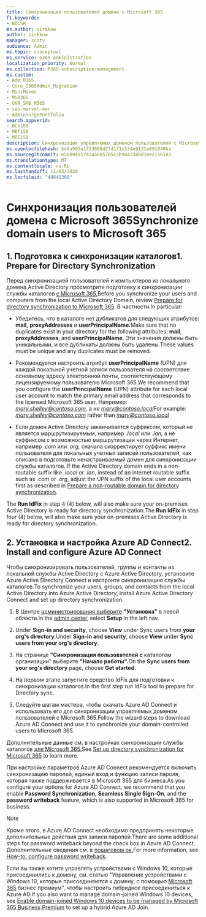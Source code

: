 ```yaml
---
title: Синхронизация пользователей домена с Microsoft 365
f1.keywords:
- NOCSH
ms.author: sirkkuw
author: sirkkuw
manager: scotv
audience: Admin
ms.topic: conceptual
ms.service: o365-administration
localization_priority: Normal
ms.collection: M365-subscription-management
ms.custom:
- Adm_O365
- Core_O365Admin_Migration
- MiniMaven
- MSB365
- OKR_SMB_M365
- seo-marvel-mar
- AdminSurgePortfolio
search.appverid:
- BCS160
- MET150
- MOE150
description: Синхронизация управляемых доменом пользователей с Microsoft 365 для бизнеса.
ms.openlocfilehash: b40a995a1723808d2fd171c534e9131a891840ba
ms.sourcegitcommit: e56894917d2aae05705c3b9447388d10e2156183
ms.translationtype: MT
ms.contentlocale: ru-RU
ms.lasthandoff: 11/03/2020
ms.locfileid: "48841366"
---
```

# <a name="synchronize-domain-users-to-microsoft-365"></a><span data-ttu-id="0f154-103">Синхронизация пользователей домена с Microsoft 365</span><span class="sxs-lookup"><span data-stu-id="0f154-103">Synchronize domain users to Microsoft 365</span></span>

## <a name="1-prepare-for-directory-synchronization"></a><span data-ttu-id="0f154-104">1. Подготовка к синхронизации каталогов</span><span class="sxs-lookup"><span data-stu-id="0f154-104">1. Prepare for Directory Synchronization</span></span> 

<span data-ttu-id="0f154-105">Перед синхронизацией пользователей и компьютеров из локального домена Active Directory просмотрите подготовку к синхронизации службы каталогов [с Microsoft 365.](https://docs.microsoft.com/microsoft-365/enterprise/prepare-for-directory-synchronization)</span><span class="sxs-lookup"><span data-stu-id="0f154-105">Before you synchronize your users and computers from the local Active Directory Domain, review [Prepare for directory synchronization to Microsoft 365](https://docs.microsoft.com/microsoft-365/enterprise/prepare-for-directory-synchronization).</span></span> <span data-ttu-id="0f154-106">В частности:</span><span class="sxs-lookup"><span data-stu-id="0f154-106">In particular:</span></span>

   - <span data-ttu-id="0f154-107">Убедитесь, что в каталоге нет дубликатов для следующих атрибутов: **mail,** **proxyAddresses** и **userPrincipalName.**</span><span class="sxs-lookup"><span data-stu-id="0f154-107">Make sure that no duplicates exist in your directory for the following attributes: **mail**, **proxyAddresses**, and **userPrincipalName**.</span></span> <span data-ttu-id="0f154-108">Эти значения должны быть уникальными, и все дубликаты должны быть удалены.</span><span class="sxs-lookup"><span data-stu-id="0f154-108">These values must be unique and any duplicates must be removed.</span></span>
   
   - <span data-ttu-id="0f154-109">Рекомендуется настроить атрибут **userPrincipalName** (UPN) для каждой локальной учетной записи пользователя на соответствие основному адресу электронной почты, соответствующему лицензируемому пользователю Microsoft 365.</span><span class="sxs-lookup"><span data-stu-id="0f154-109">We recommend that you configure the **userPrincipalName** (UPN) attribute for each local user account to match the primary email address that corresponds to the licensed Microsoft 365 user.</span></span> <span data-ttu-id="0f154-110">Например: *mary.shelley@contoso.com,* а *не mary@contoso.local*</span><span class="sxs-lookup"><span data-stu-id="0f154-110">For example: *mary.shelley@contoso.com* rather than *mary@contoso.local*</span></span>
   
   - <span data-ttu-id="0f154-111">Если домен Active Directory заканчивается суффиксом, который не является маршрутизируемым, например *.local* или *.lan,* а не суффиксом с возможностью маршрутизации через Интернет, например *.com* или *.org,* сначала скорректирует суффикс имени пользователя для локальных учетных записей пользователей, как описано в подготовьте ненастраиваемый домен для синхронизации службы каталогов. [](https://docs.microsoft.com/microsoft-365/enterprise/prepare-a-non-routable-domain-for-directory-synchronization)</span><span class="sxs-lookup"><span data-stu-id="0f154-111">If the Active Directory domain ends in a non-routable suffix like *.local* or *.lan*, instead of an internet routable suffix such as *.com* or *.org*, adjust the UPN suffix of the local user accounts first as described in [Prepare a non-routable domain for directory synchronization](https://docs.microsoft.com/microsoft-365/enterprise/prepare-a-non-routable-domain-for-directory-synchronization).</span></span> 

<span data-ttu-id="0f154-112">The **Run IdFix** in step 4 (4) below, will also make sure your on-premises Active Directory is ready for directory synchronization.</span><span class="sxs-lookup"><span data-stu-id="0f154-112">The **Run IdFix** in step four (4) below, will also make sure your on-premises Active Directory is ready for directory synchronization.</span></span>

## <a name="2-install-and-configure-azure-ad-connect"></a><span data-ttu-id="0f154-113">2. Установка и настройка Azure AD Connect</span><span class="sxs-lookup"><span data-stu-id="0f154-113">2. Install and configure Azure AD Connect</span></span>

<span data-ttu-id="0f154-114">Чтобы синхронизировать пользователей, группы и контакты из локальной службы Active Directory с Azure Active Directory, установите Azure Active Directory Connect и настроите синхронизацию службы каталогов.</span><span class="sxs-lookup"><span data-stu-id="0f154-114">To synchronize your users, groups, and contacts from the local Active Directory into Azure Active Directory, install Azure Active Directory Connect and set up directory synchronization.</span></span> 

 1. <span data-ttu-id="0f154-115">В Центре [администрирования выберите](https://go.microsoft.com/fwlink/p/?linkid=2024339) **"Установка"** в левой области.</span><span class="sxs-lookup"><span data-stu-id="0f154-115">In the [admin center](https://go.microsoft.com/fwlink/p/?linkid=2024339), select **Setup** in the left nav.</span></span>

 2. <span data-ttu-id="0f154-116">Under **Sign-in and security**, choose **View**  under Sync users from **your org's directory**.</span><span class="sxs-lookup"><span data-stu-id="0f154-116">Under **Sign-in and security**, choose **View**  under **Sync users from your org's directory**.</span></span>

 3. <span data-ttu-id="0f154-117">На странице **"Синхронизация пользователей с** каталогом организации" выберите **"Начало работы".**</span><span class="sxs-lookup"><span data-stu-id="0f154-117">On the **Sync users from your org's directory** page, choose **Get started**.</span></span>

 4. <span data-ttu-id="0f154-118">На первом этапе запустите средство IdFix для подготовки к синхронизации каталогов.</span><span class="sxs-lookup"><span data-stu-id="0f154-118">In the first step  run IdFix tool to prepare for Directory sync.</span></span>

 5. <span data-ttu-id="0f154-119">Следуйте шагам мастера, чтобы скачать Azure AD Connect и использовать его для синхронизации управляемых доменом пользователей с Microsoft 365.</span><span class="sxs-lookup"><span data-stu-id="0f154-119">Follow the wizard steps to download Azure AD Connect and use it to synchronize your domain-controlled users to Microsoft 365.</span></span>


<span data-ttu-id="0f154-120">Дополнительные данные см. в настройках синхронизации службы каталогов [для Microsoft 365.](https://docs.microsoft.com/microsoft-365/enterprise/set-up-directory-synchronization)</span><span class="sxs-lookup"><span data-stu-id="0f154-120">See [Set up directory synchronization for Microsoft 365](https://docs.microsoft.com/microsoft-365/enterprise/set-up-directory-synchronization) to learn more.</span></span>

<span data-ttu-id="0f154-121">При настройке параметров Azure AD Connect рекомендуется включить синхронизацию паролей, единый  вход и функцию записи пароля, которая также поддерживается в Microsoft 365 для бизнеса.</span><span class="sxs-lookup"><span data-stu-id="0f154-121">As you configure your options for Azure AD Connect, we recommend that you enable **Password Synchronization**, **Seamless Single Sign-On**, and the **password writeback** feature, which is also supported in Microsoft 365 for business.</span></span>

> [!NOTE]
> <span data-ttu-id="0f154-122">Кроме этого, в Azure AD Connect необходимо предпринять некоторые дополнительные действия для записи паролей.</span><span class="sxs-lookup"><span data-stu-id="0f154-122">There are some additional steps for password writeback beyond the check box in Azure AD Connect.</span></span> <span data-ttu-id="0f154-123">Дополнительные сведения см. в [пошаговом ок.](https://docs.microsoft.com/azure/active-directory/authentication/howto-sspr-writeback)</span><span class="sxs-lookup"><span data-stu-id="0f154-123">For more information, see [How-to: configure password writeback](https://docs.microsoft.com/azure/active-directory/authentication/howto-sspr-writeback).</span></span> 

<span data-ttu-id="0f154-124">Если вы также хотите управлять устройствами с Windows 10, которые присоединились к домену, см. статью "Управление устройствами с Windows 10, которые присоединяются к домену, с помощью [Microsoft 365](manage-windows-devices.md) бизнес премиум", чтобы настроить гибридное присоединиться к Azure AD.</span><span class="sxs-lookup"><span data-stu-id="0f154-124">If you also want to manage domain-joined Windows 10 devices, see [Enable domain-joined Windows 10 devices to be managed by Microsoft 365 Business Premium](manage-windows-devices.md) to set up a hybrid Azure AD Join.</span></span> 